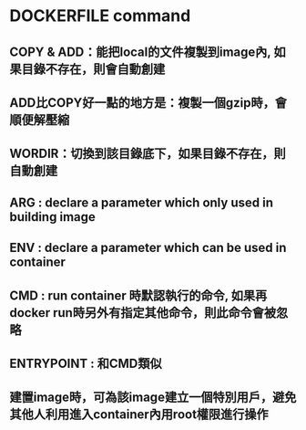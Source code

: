 # DOCKERFILE command

## COPY & ADD：能把local的文件複製到image內, 如果目錄不存在，則會自動創建

## ADD比COPY好一點的地方是：複製一個gzip時，會順便解壓縮

## WORDIR：切換到該目錄底下，如果目錄不存在，則自動創建

## ARG : declare a parameter which only used in building image

## ENV : declare a parameter which can be used in container

## CMD : run container 時默認執行的命令, 如果再docker run時另外有指定其他命令，則此命令會被忽略

## ENTRYPOINT : 和CMD類似

## 建置image時，可為該image建立一個特別用戶，避免其他人利用進入container內用root權限進行操作